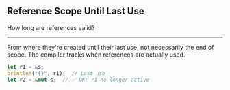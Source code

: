 ## Reference Scope Until Last Use

How long are references valid?

---

From where they're created until their last use, not necessarily the end of scope. The compiler tracks when references are actually used.

```rust
let r1 = &s;
println!("{}", r1);  // Last use
let r2 = &mut s;  // ✅ OK: r1 no longer active
```

